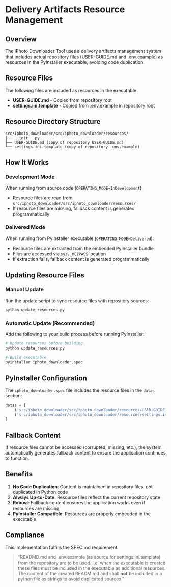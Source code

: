 # Delivery Artifacts Resource Management

## Overview

The iPhoto Downloader Tool uses a delivery artifacts management system that includes actual repository files (USER-GUIDE.md and .env.example) as resources in the PyInstaller executable, avoiding code duplication.

## Resource Files

The following files are included as resources in the executable:

- **USER-GUIDE.md** - Copied from repository root
- **settings.ini.template** - Copied from .env.example in repository root

## Resource Directory Structure

```
src/iphoto_downloader/src/iphoto_downloader/resources/
├── __init__.py
├── USER-GUIDE.md (copy of repository USER-GUIDE.md)
└── settings.ini.template (copy of repository .env.example)
```

## How It Works

### Development Mode
When running from source code (`OPERATING_MODE=InDevelopment`):
- Resource files are read from `src/iphoto_downloader/src/iphoto_downloader/resources/`
- If resource files are missing, fallback content is generated programmatically

### Delivered Mode
When running from PyInstaller executable (`OPERATING_MODE=Delivered`):
- Resource files are extracted from the embedded PyInstaller bundle
- Files are accessed via `sys._MEIPASS` location
- If extraction fails, fallback content is generated programmatically

## Updating Resource Files

### Manual Update
Run the update script to sync resource files with repository sources:
```bash
python update_resources.py
```

### Automatic Update (Recommended)
Add the following to your build process before running PyInstaller:

```bash
# Update resources before building
python update_resources.py

# Build executable
pyinstaller iphoto_downloader.spec
```

## PyInstaller Configuration

The `iphoto_downloader.spec` file includes the resource files in the `datas` section:

```python
datas = [
    ('src/iphoto_downloader/src/iphoto_downloader/resources/USER-GUIDE.md', 'iphoto_downloader/resources'),
    ('src/iphoto_downloader/src/iphoto_downloader/resources/settings.ini.template', 'iphoto_downloader/resources')
]
```

## Fallback Content

If resource files cannot be accessed (corrupted, missing, etc.), the system automatically generates fallback content to ensure the application continues to function.

## Benefits

1. **No Code Duplication**: Content is maintained in repository files, not duplicated in Python code
2. **Always Up-to-Date**: Resource files reflect the current repository state
3. **Robust**: Fallback content ensures the application works even if resources are missing
4. **PyInstaller Compatible**: Resources are properly embedded in the executable

## Compliance

This implementation fulfills the SPEC.md requirement:
> "READMD.md and .env.example (as source for settings.ini.template) from the repository are to be used. I.e. when the executable is created these files must be included in the executable as additional resources. The content of the created READM.md and shall **not** be included in a python file as strings to avoid duplicated sources."
